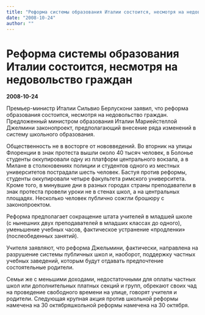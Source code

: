 ```yaml
---
title: "Реформа системы образования Италии состоится, несмотря на недовольство граждан"
date: "2008-10-24"
author: ""
---
```


# Реформа системы образования Италии состоится, несмотря на недовольство граждан

**2008-10-24** 

Премьер-министр Италии Сильвио Берлускони заявил, что реформа образования состоится, несмотря на недовольство граждан. Предложенный министром образования Италии Мариейстеллой Джелмини законопроект, предполагающий внесение ряда изменений в систему школьного образования.



Общественность не в восторге от нововведений. Во вторник на улицы Флоренции в знак протеста вышли около 40 тысяч человек, в Болонье студенты оккупировали одну из платформ центрального вокзала, а в Милане в столкновениях полиции и студентов одного из местных университетов пострадали шесть человек. Бастуя против реформы, студенты оккупировали четыре факультета римского университета. Кроме того, в минувшие дни в разных городах страны преподаватели в знак протеста провели уроки не в стенах школ, а на центральных площадях. Несколько человек публично сожгли брошюру с законопроектом.



Реформа предполагает сокращение штата учителей в младшей школе (с нынешних двух преподавателей в младших классах до одного), уменьшение учебных часов, фактическое устранение «продленки» (послеобеденных занятий).



Учителя заявляют, что реформа Джельмини, фактически, направлена на разрушение системы публичных школ и, наоборот, поддержку частных учебных заведений, которым будут отдавать предпочтение состоятельные родители.  

Семьи же с меньшими доходами, недостаточными для оплаты частных школ или дополнительных платных секций и групп, обрекают своих чад на проведение свободного времени на улице, говорят учителя и родители. Следующая крупная акция против школьной реформы намечена на 30 октябряшкольной реформы намечена на 30 октября.